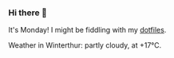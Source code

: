 ### Hi there :wave:

It's Monday! I might be fiddling with my [dotfiles](https://github.com/bewuethr/dotfiles).

Weather in Winterthur: partly cloudy, at +17°C.
